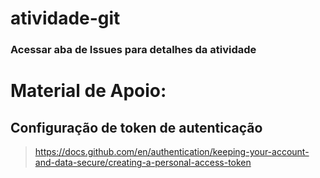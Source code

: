 # atividade-git
### Acessar aba de Issues para detalhes da atividade

# Material de Apoio:

## Configuração de token de autenticação
> https://docs.github.com/en/authentication/keeping-your-account-and-data-secure/creating-a-personal-access-token

